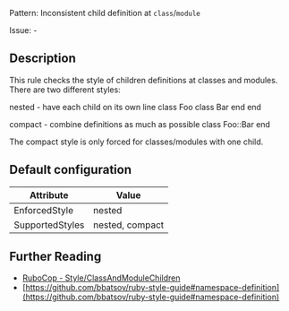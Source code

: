 Pattern: Inconsistent child definition at `class`/`module`

Issue: -

## Description

This rule checks the style of children definitions at classes and modules. There are two different styles:

nested - have each child on its own line
  class Foo
    class Bar
    end
  end

compact - combine definitions as much as possible
  class Foo::Bar
  end

The compact style is only forced for classes/modules with one child.

## Default configuration

Attribute | Value
--- | ---
EnforcedStyle | nested
SupportedStyles | nested, compact

## Further Reading

* [RuboCop - Style/ClassAndModuleChildren](https://docs.rubocop.org/rubocop/cops_style.html#styleclassandmodulechildren)
* [https://github.com/bbatsov/ruby-style-guide#namespace-definition](https://github.com/bbatsov/ruby-style-guide#namespace-definition)
